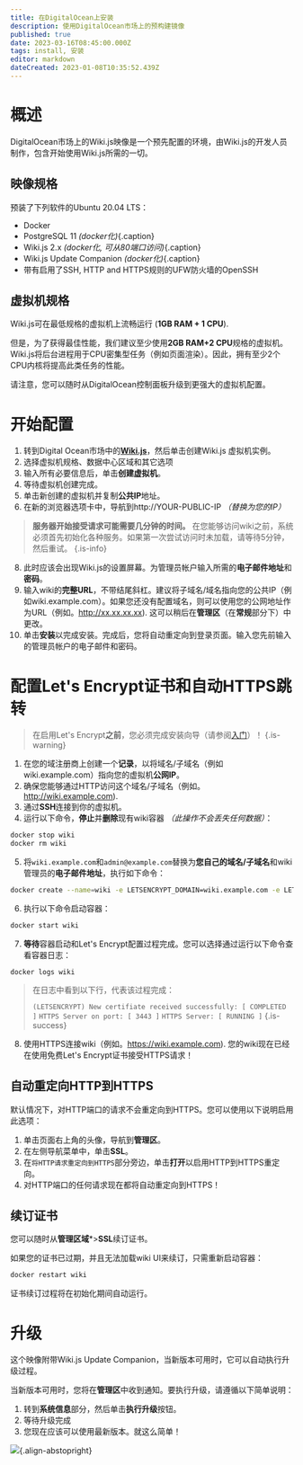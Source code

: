 ```yaml
---
title: 在DigitalOcean上安装
description: 使用DigitalOcean市场上的预构建镜像
published: true
date: 2023-03-16T08:45:00.000Z
tags: install, 安装
editor: markdown
dateCreated: 2023-01-08T10:35:52.439Z
---
```


# 概述

DigitalOcean市场上的Wiki.js映像是一个预先配置的环境，由Wiki.js的开发人员制作，包含开始使用Wiki.js所需的一切。

## 映像规格

预装了下列软件的Ubuntu 20.04 LTS：

- Docker
- PostgreSQL 11 *(docker化)*{.caption}
- Wiki.js 2.x *(docker化, 可从80端口访问)*{.caption}
- Wiki.js Update Companion *(docker化)*{.caption}
- 带有启用了SSH, HTTP and HTTPS规则的UFW防火墙的OpenSSH

## 虚拟机规格

Wiki.js可在最低规格的虚拟机上流畅运行 (**1GB RAM + 1 CPU**).

但是，为了获得最佳性能，我们建议至少使用**2GB RAM+2 CPU**规格的虚拟机。Wiki.js将后台进程用于CPU密集型任务（例如页面渲染）。因此，拥有至少2个CPU内核将提高此类任务的性能。

请注意，您可以随时从DigitalOcean控制面板升级到更强大的虚拟机配置。

# 开始配置

1. 转到Digital Ocean市场中的[**Wiki.js**](https://marketplace.digitalocean.com/apps/wiki-js?refcode=5f7445bfa4d0)，然后单击创建Wiki.js 虚拟机实例。
1. 选择虚拟机规格、数据中心区域和其它选项
1. 输入所有必要信息后，单击**创建虚拟机**。
1. 等待虚拟机创建完成。
1. 单击新创建的虚拟机并复制**公共IP**地址。
1. 在新的浏览器选项卡中，导航到http://YOUR-PUBLIC-IP *（替换为您的IP）*
  > **服务器开始接受请求可能需要几分钟的时间。** 在您能够访问wiki之前，系统必须首先初始化各种服务。如果第一次尝试访问时未加载，请等待5分钟，然后重试。
  {.is-info}
8. 此时应该会出现Wiki.js的设置屏幕。为管理员帐户输入所需的**电子邮件地址**和**密码**。
1. 输入wiki的**完整URL**，不带结尾斜杠。建议将子域名/域名指向您的公共IP（例如wiki.example.com）。如果您还没有配置域名，则可以使用您的公网地址作为URL（例如。http://xx.xx.xx.xx). 这可以稍后在**管理区**（在**常规**部分下）中更改。
1. 单击**安装**以完成安装。完成后，您将自动重定向到登录页面。输入您先前输入的管理员帐户的电子邮件和密码。

# 配置Let's Encrypt证书和自动HTTPS跳转

> 在启用Let's Encrypt**之前**，您必须完成安装向导（请参阅[入门](#getting-started)）！
{.is-warning}

1. 在您的域注册商上创建一个**记录**，以将域名/子域名（例如wiki.example.com）指向您的虚拟机**公网IP**。
2. 确保您能够通过HTTP访问这个域名/子域名（例如。http://wiki.example.com).
3. 通过**SSH**连接到你的虚拟机。
4. 运行以下命令，**停止**并**删除**现有wiki容器 *（此操作不会丢失任何数据）*：

```bash
docker stop wiki
docker rm wiki
```

5. 将`wiki.example.com`和`admin@example.com`替换为**您自己的域名/子域名**和wiki管理员的**电子邮件地址**，执行如下命令：

```bash
docker create --name=wiki -e LETSENCRYPT_DOMAIN=wiki.example.com -e LETSENCRYPT_EMAIL=admin@example.com -e SSL_ACTIVE=1 -e DB_TYPE=postgres -e DB_HOST=db -e DB_PORT=5432 -e DB_PASS_FILE=/etc/wiki/.db-secret -v /etc/wiki/.db-secret:/etc/wiki/.db-secret:ro -e DB_USER=wiki -e DB_NAME=wiki -e UPGRADE_COMPANION=1 --restart=unless-stopped -h wiki --network=wikinet -p 80:3000 -p 443:3443 requarks/wiki:2
```

6. 执行以下命令启动容器：
```bash
docker start wiki
```

7. **等待**容器启动和Let's Encrypt配置过程完成。您可以选择通过运行以下命令查看容器日志：
```
docker logs wiki
```
> 在日志中看到以下行，代表该过程完成：
>
> `(LETSENCRYPT) New certifiate received successfully: [ COMPLETED ]`
> `HTTPS Server on port: [ 3443 ]`
> `HTTPS Server: [ RUNNING ]`
{.is-success}

8. 使用HTTPS连接wiki（例如。https://wiki.example.com). 您的wiki现在已经在使用免费Let's Encrypt证书接受HTTPS请求！

## 自动重定向HTTP到HTTPS

默认情况下，对HTTP端口的请求不会重定向到HTTPS。您可以使用以下说明启用此选项：

1. 单击页面右上角的头像，导航到**管理区**。
2. 在左侧导航菜单中，单击**SSL**。
3. 在`将HTTP请求重定向到HTTPS`部分旁边，单击**打开**以启用HTTP到HTTPS重定向。
4. 对HTTP端口的任何请求现在都将自动重定向到HTTPS！

## 续订证书

您可以随时从**管理区域***>**SSL**续订证书。

如果您的证书已过期，并且无法加载wiki UI来续订，只需重新启动容器：

```bash
docker restart wiki
```

证书续订过程将在初始化期间自动运行。

# 升级

这个映像附带Wiki.js Update Companion，当新版本可用时，它可以自动执行升级过程。

当新版本可用时，您将在**管理区**中收到通知。要执行升级，请遵循以下简单说明：
1. 转到**系统信息**部分，然后单击**执行升级**按钮。
1. 等待升级完成
1. 您现在应该可以使用最新版本。就这么简单！

![](https://static.requarks.io/logo/digitalocean-alt.svg){.align-abstopright}